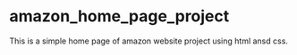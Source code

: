 # amazon_home_page_project
This is a simple home page of amazon website project using html ansd css.
